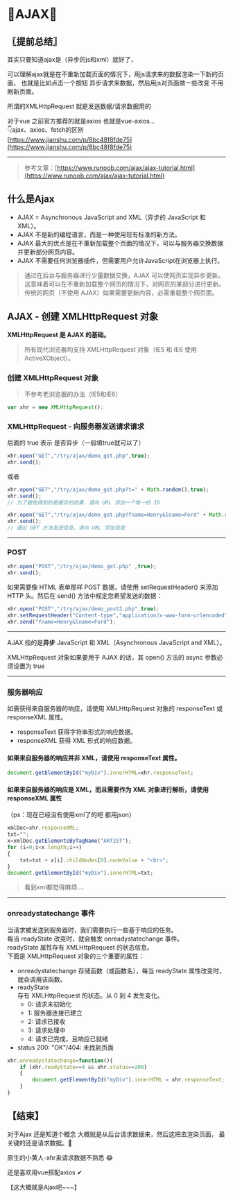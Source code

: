 # 🥝AJAX🥝

## 〖提前总结〗
其实只要知道ajax是（异步的js和xml）就好了，

可以理解ajax就是在不重新加载页面的情况下，用js请求来的数据渲染一下新的页面，
也就是比如点击一个按钮 异步请求来数据，然后用js对页面做一些改变
不用刷新页面。

所谓的XMLHttpRequest 就是发送数据/请求数据用的


对于vue 之前官方推荐的就是axios 也就是vue-axios...   
👇ajax、axios、fetch的区别  
[https://www.jianshu.com/p/8bc48f8fde75](https://www.jianshu.com/p/8bc48f8fde75)

---
>参考文章：[https://www.runoob.com/ajax/ajax-tutorial.html](https://www.runoob.com/ajax/ajax-tutorial.html)

## 什么是Ajax
- AJAX = Asynchronous JavaScript and XML（异步的 JavaScript 和 XML）。  
- AJAX 不是新的编程语言，而是一种使用现有标准的新方法。  
- AJAX 最大的优点是在不重新加载整个页面的情况下，可以与服务器交换数据并更新部分网页内容。  
- AJAX 不需要任何浏览器插件，但需要用户允许JavaScript在浏览器上执行。  

>通过在后台与服务器进行少量数据交换，AJAX 可以使网页实现异步更新。这意味着可以在不重新加载整个网页的情况下，对网页的某部分进行更新。
传统的网页（不使用 AJAX）如果需要更新内容，必需重载整个网页面。

## AJAX - 创建 XMLHttpRequest 对象

**XMLHttpRequest 是 AJAX 的基础。**
>所有现代浏览器均支持 XMLHttpRequest 对象（IE5 和 IE6 使用 ActiveXObject）。
### 创建 XMLHttpRequest 对象
>不参考老浏览器的办法（IE5和IE6）
```js
var xhr = new XMLHttpRequest();
```

### XMLHttpRequest - 向服务器发送请求请求

后面的 true 表示 是否异步（一般填true就可以了）
```js
xhr.open("GET","/try/ajax/demo_get.php",true);
xhr.send();
```
或者
```js
xhr.open("GET","/try/ajax/demo_get.php?t=" + Math.random(),true);
xhr.send();
// 为了避免得到的是缓存的结果，请向 URL 添加一个唯一的 ID
```
```js
xhr.open("GET","/try/ajax/demo_get.php?fname=Henry&lname=Ford" + Math.random(),true);
xhr.send();
// 通过 GET 方法发送信息，请向 URL 添加信息
```
---
### POST
```js
xhr.open("POST","/try/ajax/demo_get.php" ,true);
xhr.send();
```
如果需要像 HTML 表单那样 POST 数据，请使用 setRequestHeader() 来添加 HTTP 头。然后在 send() 方法中规定您希望发送的数据：
```js
xhr.open("POST","/try/ajax/demo_post2.php",true);
xhr.setRequestHeader("Content-type","application/x-www-form-urlencoded");
xhr.send("fname=Henry&lname=Ford");
``` 

---
AJAX 指的是**异步** JavaScript 和 XML（Asynchronous JavaScript and XML）。

XMLHttpRequest 对象如果要用于 AJAX 的话，其 open() 方法的 async 参数必须设置为 true 

---
### 服务器响应
如需获得来自服务器的响应，请使用 XMLHttpRequest 对象的 responseText 或 responseXML 属性。

- responseText  获得字符串形式的响应数据。
- responseXML   获得 XML 形式的响应数据。

#### 如果来自服务器的响应并非 XML，请使用 responseText 属性。
```js
document.getElementById("myDiv").innerHTML=xhr.responseText;
```
#### 如果来自服务器的响应是 XML，而且需要作为 XML 对象进行解析，请使用 responseXML 属性
（ps：现在已经没有使用xml了的吧 都用json）
```js
xmlDoc=xhr.responseXML;
txt="";
x=xmlDoc.getElementsByTagName("ARTIST");
for (i=0;i<x.length;i++)
{
    txt=txt + x[i].childNodes[0].nodeValue + "<br>";
}
document.getElementById("myDiv").innerHTML=txt;
```
>看到xml都觉得麻烦....

---

### onreadystatechange 事件
当请求被发送到服务器时，我们需要执行一些基于响应的任务。  
每当 readyState 改变时，就会触发 onreadystatechange 事件。  
readyState 属性存有 XMLHttpRequest 的状态信息。  
下面是 XMLHttpRequest 对象的三个重要的属性：  

- onreadystatechange	存储函数（或函数名），每当 readyState 属性改变时，就会调用该函数。
- readyState	
存有 XMLHttpRequest 的状态。从 0 到 4 发生变化。
    - 0: 请求未初始化
    - 1: 服务器连接已建立
    - 2: 请求已接收
    - 3: 请求处理中
    - 4: 请求已完成，且响应已就绪
- status	200: "OK"/404: 未找到页面
```js
xhr.onreadystatechange=function(){
    if (xhr.readyState==4 && xhr.status==200)
    {
        document.getElementById("myDiv").innerHTML = xhr.responseText;
    }
}
```



## 【结束】
对于Ajax 还是知道个概念
大概就是从后台请求数据来，然后这把去渲染页面，
最关键的还是请求数据。🐽

原生的小黄人-xhr来请求数据不熟悉 😂

还是喜欢用vue搭配axios ✔

【这大概就是Ajax吧~~~】


